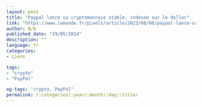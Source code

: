 ```yaml
---
layout: post
title: "Paypal lance sa cryptomonnaie stable, indexée sur le dollar"
link: "https://www.lemonde.fr/pixels/article/2023/08/08/paypal-lance-sa-cryptomonnaie-stable-indexee-sur-le-dollar_6184746_4408996.html"
author: N/A
published_date: "19/05/2024"
description: ""
language: fr
categories:
- Liens

tags:
- "crypto"
- "PayPal"

og-tags: "crypto, PayPal"
permalink: /:categories/:year/:month/:day/:title/
---
```

